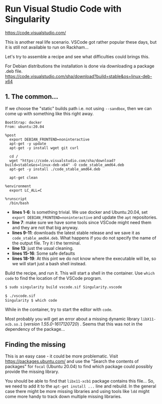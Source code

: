 # Run Visual Studio Code with Singularity

<https://code.visualstudio.com/>

This is another real life scenario. VSCode got rather popular these days, but it is still not available to run on Rackham...

Let's try to assemble a recipe and see what difficulties could brings this.

For Debian distributions the installation is done via downloading a package .deb file.  
https://code.visualstudio.com/sha/download?build=stable&os=linux-deb-x64

## 1. The common...

If we choose the "static" builds path i.e. not using `--sandbox`, then we can come up with something like this right away.

``` singularity linenums="1"
BootStrap: docker
From: ubuntu:20.04

%post
  export DEBIAN_FRONTEND=noninteractive
  apt-get -y update
  apt-get -y install wget git curl

  cd /
  wget "https://code.visualstudio.com/sha/download?build=stable&os=linux-deb-x64" -O code_stable_amd64.deb
  apt-get -y install ./code_stable_amd64.deb

  apt-get clean

%environment
  export LC_ALL=C

%runscript
  /bin/bash
```

- **lines 1-6**: Is something trivial. We use docker and Ubuntu.20.04, set `export DEBIAN_FRONTEND=noninteractive` and update the `apt` repositories.
- **line 7**: make sure we have some tools since VSCode might need them and they are not that big anyway.
- **lines 9-11**: downloads the latest stable release and we save it as `code_stable_amd64.deb`. What happens if you do not specify the name of the output file. Try it i the terminal.
- **line 13**: just the usual cleaning.
- **lines 15-16**: Some safe defaults
- **lines 18-19**: At this pint we do not know where the executable will be, so we will start just a bash shell instead.

Build the recipe, and run it. This will start a shell in the container. Use `which code` to find the location of the VSCode program.
``` bash
$ sudo singularity build vscode.sif Singularity.vscode
```
``` bash
$ ./vscode.sif
Singularity $ which code
```
While in the container, try to start the editor with `code`.

Most probably you will get an error about a missing dynamic library `libX11-xcb.so.1` (_version 1.55.0-1617120720_) . Seems that this was not in the dependency of the package...

## Finding the missing 
This is an easy case - it could be more problematic. Visit https://packages.ubuntu.com/ and use the "Search the contents of packages" for `focal` (Ubuntu 20.04) to find which package could possibly provide the missing library.

You should be able to find that `libx11-xcb1` package contains this file... So, we need to add it to the `apt-get install ...` line and rebuild. In the general case there might be more missing libraries and using tools like `ldd` might come more handy to track down multiple missing libraries. 